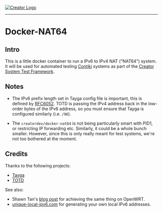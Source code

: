 [![Creator Logo](http://static.creatordev.io/logo.png)](http://www.creatordev.io)

----

# Docker-NAT64

## Intro

This is a little docker container to run a IPv6 to IPv4 NAT ("NAT64") system.
It will be used for automated testing [Contiki](https://github.com/CreatorDev/contiki)
systems as part of the [Creator System Test Framework](https://github.com/CreatorDev/creator-system-test-framework).

## Notes

- The IPv6 prefix length set in Tayga config file is important, this is defined
  by [RFC6052](https://tools.ietf.org/html/rfc6052). TOTD is passing the IPv4
  address back in the low-order bytes of the IPv6 address, so you must ensure
  that Tayga is configured similarly (i.e. `/96`).

- The `creatordev/docker-nat64` is not being particularly smart with PID1, or
  restricting IP forwarding etc.  Similarly, it could be a whole bunch smaller.
  However, since this is only really meant for test systems, we're not too
  bothered at the moment.

## Credits

Thanks to the following projects:

- [Tayga](http://www.litech.org/tayga/)
- [TOTD](https://github.com/fwdillema/totd)

See also:

- Shawn Tan's [blog post](http://tech.sybreon.com/2015/05/05/nat64dns64-on-openwrt/)
  for achieving the same thing on OpenWRT.
- [unique-local-ipv6.com](http://unique-local-ipv6.com/) for generating
  your own local IPv6 addresses.